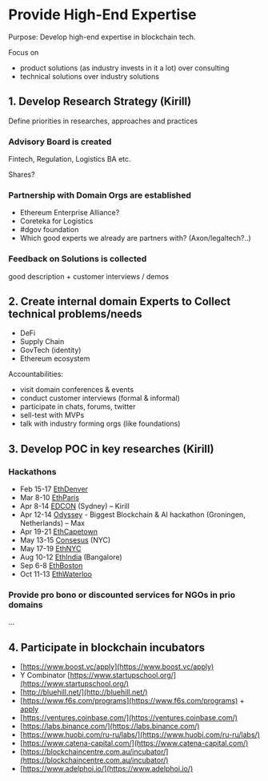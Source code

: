 # Provide High-End Expertise

Purpose: Develop high-end expertise in blockchain tech.

Focus on

* product solutions \(as industry invests in it a lot\) over consulting
* technical solutions over industry solutions

## 1. Develop Research Strategy \(Kirill\)

Define priorities in researches, approaches and practices

### Advisory Board is created

Fintech, Regulation, Logistics BA etc.

Shares?

### Partnership with Domain Orgs are established

* Ethereum Enterprise Alliance?
* Coreteka for Logistics
*  \#dgov foundation
* Which good experts we already are partners with? \(Axon/legaltech?..\)

### Feedback on Solutions is collected

good description + customer interviews / demos

## 2. Create internal domain Experts to Collect technical problems/needs

* DeFi
* Supply Chain
* GovTech \(identity\)
* Ethereum ecosystem

Accountabilities:

* visit domain conferences & events
* conduct customer interviews \(formal & informal\)
* participate in chats, forums, twitter
* sell-test with MVPs
* talk with industry forming orgs \(like foundations\)

## 3. Develop POC in key researches \(Kirill\)

### Hackathons

* Feb 15-17 [EthDenver](https://www.ethdenver.com/)
* Mar 8-10 [EthParis](https://ethparis.com/)
* Apr 8-14 [EDCON](https://www.edcon.io/) \(Sydney\) – Kirill
* Apr 12-14 [Odyssey](https://www.odyssey.org/odyssey-hackathon/) - Biggest Blockchain & AI hackathon \(Groningen, Netherlands\) – Max
* Apr 19-21 [EthCapetown](https://ethcapetown.com/)
* May 13-15 [Consesus](https://www.coindesk.com/events/consensus-2019) \(NYC\)
* May 17-19 [EthNYC](https://twitter.com/ethnewyork)
* Aug 10-12 [EthIndia](https://ethindia.co/) \(Bangalore\)
* Sep 6-8 [EthBoston](https://twitter.com/ethboston)
* Oct 11-13 [EthWaterloo](https://ethwaterloo.com/)

### Provide pro bono or discounted services for NGOs in prio domains

...

## 4. Participate in blockchain incubators

* [https://www.boost.vc/apply](https://www.boost.vc/apply)
* Y Combinator [https://www.startupschool.org/](https://www.startupschool.org/)
* [http://bluehill.net/](http://bluehill.net/)
* [https://www.f6s.com/programs](https://www.f6s.com/programs) + [apply](https://www.f6s.com/cvincubation/apply)
* [https://ventures.coinbase.com/](https://ventures.coinbase.com/)
* [https://labs.binance.com/](https://labs.binance.com/)
* [https://www.huobi.com/ru-ru/labs/](https://www.huobi.com/ru-ru/labs/)
* [https://www.catena-capital.com/](https://www.catena-capital.com/)
* [https://blockchaincentre.com.au/incubator/](https://blockchaincentre.com.au/incubator/)
* [https://www.adelphoi.io/](https://www.adelphoi.io/)

### 

### 

## 

